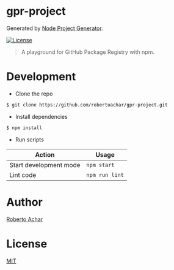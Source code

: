 # gpr-project

Generated by [Node Project Generator](https://github.com/robertoachar/generator-node).

[![License][license-badge]][license-url]

> A playground for GitHub Package Registry with npm.

# Development

- Clone the repo

```bash
$ git clone https://github.com/robertoachar/gpr-project.git
```

- Install dependencies

```bash
$ npm install
```

- Run scripts

| Action                 | Usage          |
| ---------------------- | -------------- |
| Start development mode | `npm start`    |
| Lint code              | `npm run lint` |

# Author

[Roberto Achar](https://twitter.com/robertoachar)

# License

[MIT](https://github.com/robertoachar/gpr-project/blob/master/LICENSE)

[license-badge]: https://img.shields.io/github/license/robertoachar/gpr-project.svg
[license-url]: https://opensource.org/licenses/MIT
